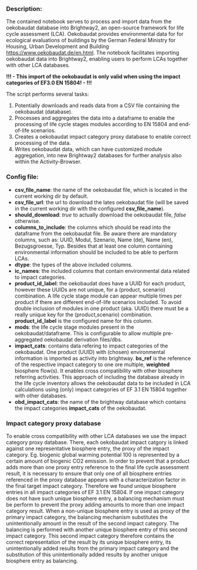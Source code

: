 ### Description:

The contained notebook serves to process and import data from the oekobaudat database into Brightway2, an open-source framework for life cycle assessment (LCA). 
Oekobaudat provides environmental data for for ecological evaluations of buildings by the German Federal Ministry for Housing, Urban Development and Building https://www.oekobaudat.de/en.html.
The notebook facilitates importing oekobaudat data into Brightway2, enabling users to perform LCAs together with other LCA databases. 

**!!! - This import of the oekobaudat is only valid when using the impact categories of EF3.0 EN 15804! - !!!**

The script performs several tasks:

1. Potentially downloads and reads data from a CSV file containing the oekobaudat (database).
2. Processes and aggregates the data into a dataframe to enable the processing of life cycle stages modules according to EN 15804 and end-of-life scenarios.
3. Creates a oekobaudat impact category proxy database to enable correct processing of the data.
4. Writes oekobaudat data, which can have customized module aggregation, into new Brightway2 databases for further analysis also within the Activity-Browser.

### Config file:

- **csv_file_name**: the name of the oekobaudat file, which is located in the current working dir by default.
- **csv_file_url**: the url to download the lates oekobaudat file (will be saved in the current working dir with the configured **csv_file_name**).
- **should_download**: *true* to actually download the oekobaudat file, *false* otherwise.
- **columns_to_include**: the columns which should be read into the dataframe from the oekobaudat file. Be aware there are mandatory columns, such as: UUID, Modul, Szenario, Name (de), Name (en), Bezugsgroesse, Typ. Besides that at least one column containing environmental information should be included to be able to perform LCAs. 
- **dtype**: the types of the above included columns.
- **ic_names**: the included columns that contain environmental data related to impact categories.
- **product_id_label**: the oekobaudat does have a UUID for each product, however these UUIDs are not unique, for a (product, scenario) combination. A life cycle stage module can appear multiple times per product if there are different end-of-life scenarios included. To avoid double inclusion of modules in one product (aka. UUID) there must be a really unique key for the (product,scenario) combination. **product_id_label** is the configured name for this column.
- **mods**: the life cycle stage modules present in the oekobaudat/dataframe. This is configurable to allow multiple pre-aggregated oekobaudat derivation files/dbs.
- **impact_cats**: contains data refering to impact categories of the oekobaudat. One product (UUID) with (chosen) environmental information is imported as activity into brightway. **bs_ref** is the reference of the respective impact category to one ore multiple, **weighted** biosphere flow(s). It enables cross compatibility with other biosphere referring activities. This approach of including the database already in the life cycle inventory allows the oekobaudat data to be included in LCA calculations using (only) impact categories of EF 3.1 EN 15804 together with other databases.
- **obd_impact_cats**: the name of the brightway database which contains the impact categories **impact_cats** of the oekobaudat.

### Impact category proxy database

To enable cross compatibility with other LCA databases we use the impact category proxy database. There, each oekobaudat impact catgory is linked against one representative biosphere entry, the proxy of the impact category. Eg. biogenic global warming potential 100 is represented by a certain amount of biogenic CO2 emission. In order to prevent that a product adds more than one proxy entry reference to the final life cycle assessment result, it is necessary to ensure that only one of all biosphere entries referenced in the proxy database appears with a characterization factor in the final target impact category. Therefore we found unique biosphere entries in all impact categories of EF 3.1 EN 15804. If one impact category does not have such unique biosphere entry, a balancing mechanism must be perform to prevent the proxy adding amounts to more than one impact category result. When a non-unique biosphere entry is used as proxy of the primary impact category, the balancing mechanism substitutes the unintentionally amount in the result of the second impact category. The balancing is performed with another unique biosphere entry of this second impact category. This second impact category therefore contains the correct representation of the result by its unique biosphere entry, its unintentionally added results from the primary impact category and the substitution of this unintentionally added results by another unique biosphere entry as balancing.
